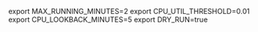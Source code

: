 export MAX_RUNNING_MINUTES=2
export CPU_UTIL_THRESHOLD=0.01
export CPU_LOOKBACK_MINUTES=5
export DRY_RUN=true

